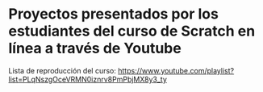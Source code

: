 # Proyectos presentados por los estudiantes del curso de Scratch en línea a través de Youtube

Lista de reproducción del curso:
https://www.youtube.com/playlist?list=PLqNszgOceVRMN0iznrv8PmPbjMX8y3_ty

